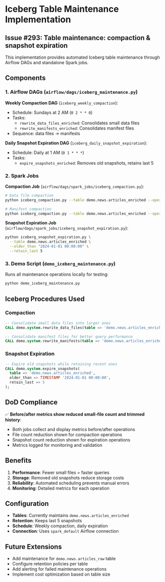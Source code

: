 # Iceberg Table Maintenance Implementation

## Issue #293: Table maintenance: compaction & snapshot expiration

This implementation provides automated Iceberg table maintenance through Airflow DAGs and standalone Spark jobs.

## Components

### 1. Airflow DAGs (`airflow/dags/iceberg_maintenance.py`)

**Weekly Compaction DAG** (`iceberg_weekly_compaction`):
- Schedule: Sundays at 2 AM (`0 2 * * 0`)
- Tasks:
  - `rewrite_data_files_enriched`: Consolidates small data files
  - `rewrite_manifests_enriched`: Consolidates manifest files
- Sequence: data files → manifests

**Daily Snapshot Expiration DAG** (`iceberg_daily_snapshot_expiration`):
- Schedule: Daily at 1 AM (`0 1 * * *`)
- Tasks:
  - `expire_snapshots_enriched`: Removes old snapshots, retains last 5

### 2. Spark Jobs

**Compaction Job** (`airflow/dags/spark_jobs/iceberg_compaction.py`):
```bash
# Data file compaction
python iceberg_compaction.py --table demo.news.articles_enriched --operation rewrite_data_files

# Manifest compaction  
python iceberg_compaction.py --table demo.news.articles_enriched --operation rewrite_manifests
```

**Snapshot Expiration Job** (`airflow/dags/spark_jobs/iceberg_snapshot_expiration.py`):
```bash
python iceberg_snapshot_expiration.py \
  --table demo.news.articles_enriched \
  --older_than "2024-01-01 00:00:00" \
  --retain_last 5
```

### 3. Demo Script (`demo_iceberg_maintenance.py`)

Runs all maintenance operations locally for testing:
```bash
python demo_iceberg_maintenance.py
```

## Iceberg Procedures Used

### Compaction
```sql
-- Consolidate small data files into larger ones
CALL demo.system.rewrite_data_files(table => 'demo.news.articles_enriched');

-- Consolidate manifest files for better query performance
CALL demo.system.rewrite_manifests(table => 'demo.news.articles_enriched');
```

### Snapshot Expiration
```sql
-- Expire old snapshots while retaining recent ones
CALL demo.system.expire_snapshots(
  table => 'demo.news.articles_enriched',
  older_than => TIMESTAMP '2024-01-01 00:00:00',
  retain_last => 5
);
```

## DoD Compliance

✅ **Before/after metrics show reduced small-file count and trimmed history**:
- Both jobs collect and display metrics before/after operations
- File count reduction shown for compaction operations
- Snapshot count reduction shown for expiration operations
- Metrics logged for monitoring and validation

## Benefits

1. **Performance**: Fewer small files = faster queries
2. **Storage**: Removed old snapshots reduce storage costs
3. **Reliability**: Automated scheduling prevents manual errors
4. **Monitoring**: Detailed metrics for each operation

## Configuration

- **Tables**: Currently maintains `demo.news.articles_enriched`
- **Retention**: Keeps last 5 snapshots
- **Schedule**: Weekly compaction, daily expiration
- **Connection**: Uses `spark_default` Airflow connection

## Future Extensions

- Add maintenance for `demo.news.articles_raw` table
- Configure retention policies per table
- Add alerting for failed maintenance operations
- Implement cost optimization based on table size
